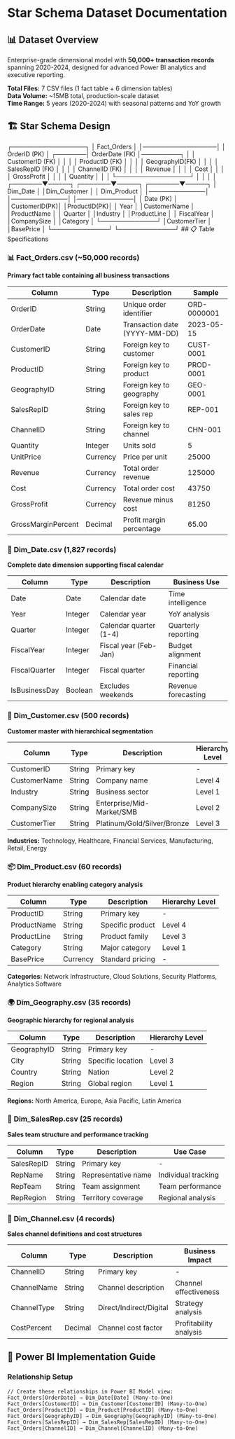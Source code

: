 # Star Schema Dataset Documentation

## 📊 Dataset Overview
Enterprise-grade dimensional model with **50,000+ transaction records** spanning 2020-2024, designed for advanced Power BI analytics and executive reporting.

**Total Files:** 7 CSV files (1 fact table + 6 dimension tables)  
**Data Volume:** ~15MB total, production-scale dataset  
**Time Range:** 5 years (2020-2024) with seasonal patterns and YoY growth

## 🏗️ Star Schema Design
┌─────────────────┐
                │   Fact_Orders   │
                │─────────────────│
                │ OrderID (PK)    │
        ┌───────│ OrderDate (FK)  │─────────┐
        │       │ CustomerID (FK) │         │
        │       │ ProductID (FK)  │         │
        │       │ GeographyID(FK) │         │
        │       │ SalesRepID (FK) │         │
        │       │ ChannelID (FK)  │         │
        │       │ Revenue         │         │
        │       │ Cost            │         │
        │       │ GrossProfit     │         │
        │       │ Quantity        │         │
        │       └─────────────────┘         │
        │                │                  │
┌───────▼─────┐  ┌───────▼─────┐  ┌───────▼─────┐
│ Dim_Date    │  │Dim_Customer │  │ Dim_Product │
│─────────────│  │─────────────│  │─────────────│
│ Date (PK)   │  │CustomerID(PK)│  │ProductID(PK)│
│ Year        │  │CustomerName │  │ProductName  │
│ Quarter     │  │Industry     │  │ProductLine  │
│ FiscalYear  │  │CompanySize  │  │Category     │
└─────────────┘  │CustomerTier │  │BasePrice    │
                 └─────────────┘  └─────────────┘
                 ## 📋 Table Specifications

### 📊 **Fact_Orders.csv** (~50,000 records)
**Primary fact table containing all business transactions**

| Column | Type | Description | Sample |
|--------|------|-------------|---------|
| OrderID | String | Unique order identifier | ORD-0000001 |
| OrderDate | Date | Transaction date (YYYY-MM-DD) | 2023-05-15 |
| CustomerID | String | Foreign key to customer | CUST-0001 |
| ProductID | String | Foreign key to product | PROD-0001 |
| GeographyID | String | Foreign key to geography | GEO-0001 |
| SalesRepID | String | Foreign key to sales rep | REP-001 |
| ChannelID | String | Foreign key to channel | CHN-001 |
| Quantity | Integer | Units sold | 5 |
| UnitPrice | Currency | Price per unit | 25000 |
| Revenue | Currency | Total order revenue | 125000 |
| Cost | Currency | Total order cost | 43750 |
| GrossProfit | Currency | Revenue minus cost | 81250 |
| GrossMarginPercent | Decimal | Profit margin percentage | 65.00 |

### 📅 **Dim_Date.csv** (1,827 records)
**Complete date dimension supporting fiscal calendar**

| Column | Type | Description | Business Use |
|--------|------|-------------|--------------|
| Date | Date | Calendar date | Time intelligence |
| Year | Integer | Calendar year | YoY analysis |
| Quarter | Integer | Calendar quarter (1-4) | Quarterly reporting |
| FiscalYear | Integer | Fiscal year (Feb-Jan) | Budget alignment |
| FiscalQuarter | Integer | Fiscal quarter | Financial reporting |
| IsBusinessDay | Boolean | Excludes weekends | Revenue forecasting |

### 👥 **Dim_Customer.csv** (500 records)
**Customer master with hierarchical segmentation**

| Column | Type | Description | Hierarchy Level |
|--------|------|-------------|-----------------|
| CustomerID | String | Primary key | - |
| CustomerName | String | Company name | Level 4 |
| Industry | String | Business sector | Level 1 |
| CompanySize | String | Enterprise/Mid-Market/SMB | Level 2 |
| CustomerTier | String | Platinum/Gold/Silver/Bronze | Level 3 |

**Industries:** Technology, Healthcare, Financial Services, Manufacturing, Retail, Energy

### 📦 **Dim_Product.csv** (60 records)
**Product hierarchy enabling category analysis**

| Column | Type | Description | Hierarchy Level |
|--------|------|-------------|-----------------|
| ProductID | String | Primary key | - |
| ProductName | String | Specific product | Level 4 |
| ProductLine | String | Product family | Level 3 |
| Category | String | Major category | Level 1 |
| BasePrice | Currency | Standard pricing | - |

**Categories:** Network Infrastructure, Cloud Solutions, Security Platforms, Analytics Software

### 🌍 **Dim_Geography.csv** (35 records)
**Geographic hierarchy for regional analysis**

| Column | Type | Description | Hierarchy Level |
|--------|------|-------------|-----------------|
| GeographyID | String | Primary key | - |
| City | String | Specific location | Level 3 |
| Country | String | Nation | Level 2 |
| Region | String | Global region | Level 1 |

**Regions:** North America, Europe, Asia Pacific, Latin America

### 👤 **Dim_SalesRep.csv** (25 records)
**Sales team structure and performance tracking**

| Column | Type | Description | Use Case |
|--------|------|-------------|----------|
| SalesRepID | String | Primary key | - |
| RepName | String | Representative name | Individual tracking |
| RepTeam | String | Team assignment | Team performance |
| RepRegion | String | Territory coverage | Regional analysis |

### 🛒 **Dim_Channel.csv** (4 records)
**Sales channel definitions and cost structures**

| Column | Type | Description | Business Impact |
|--------|------|-------------|-----------------|
| ChannelID | String | Primary key | - |
| ChannelName | String | Channel description | Channel effectiveness |
| ChannelType | String | Direct/Indirect/Digital | Strategy analysis |
| CostPercent | Decimal | Channel cost factor | Profitability analysis |

## 🎯 Power BI Implementation Guide

### **Relationship Setup**
```dax
// Create these relationships in Power BI Model view:
Fact_Orders[OrderDate] → Dim_Date[Date] (Many-to-One)
Fact_Orders[CustomerID] → Dim_Customer[CustomerID] (Many-to-One)
Fact_Orders[ProductID] → Dim_Product[ProductID] (Many-to-One)
Fact_Orders[GeographyID] → Dim_Geography[GeographyID] (Many-to-One)
Fact_Orders[SalesRepID] → Dim_SalesRep[SalesRepID] (Many-to-One)
Fact_Orders[ChannelID] → Dim_Channel[ChannelID] (Many-to-One)

